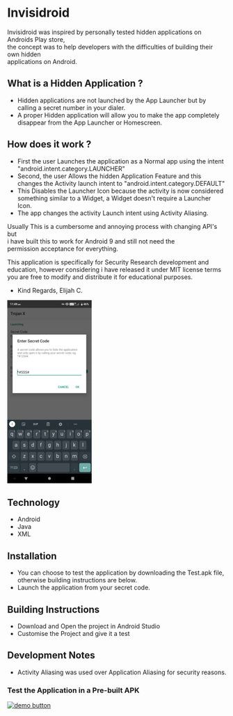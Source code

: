 # Invisidroid
Invisidroid was inspired by personally tested hidden applications on Androids Play store,    
the concept was to help developers with the difficulties of building their own hidden     
applications on Android.    

## What is a Hidden Application ?
* Hidden applications are not launched by the App Launcher but by calling a secret number in your dialer.    
* A proper Hidden application will allow you to make the app completely disappear from the App Launcher or Homescreen.

## How does it work ?
* First the user Launches the application as a Normal app using the intent "android.intent.category.LAUNCHER"
* Second, the user Allows the hidden Application Feature and this changes the Activity launch intent to
"android.intent.category.DEFAULT"
* This Disables the Launcher Icon because the activity is now considered something similar to a Widget, a 
Widget doesn't require a Launcher Icon.
* The app changes the activity Launch intent using Activity Aliasing.


Usually This is a cumbersome and annoying process with changing API's but     
i have built this to work for Android 9 and still not need the     
permission acceptance for everything.    
 
This application is specifically for Security Research development and     
education, however considering i have released it under MIT license terms     
you are free to modify and distribute it for educational purposes.    
    
- Kind Regards, Elijah C.   


![screen](IMG_20200616_120406.jpg)


## Technology
* Android
* Java
* XML

## Installation
* You can choose to test the application by downloading the Test.apk file,    
  otherwise building instructions are below.    
* Launch the application from your secret code.   

## Building Instructions
* Download and Open the project in Android Studio    
* Customise the Project and give it a test    


## Development Notes
* Activity Aliasing was used over Application Aliasing for security reasons.    


### Test the Application in a Pre-built APK
[![demo button](https://i.imgur.com/3Ugm8J7.jpg)](https://github.com/WokeWorld/Invisidroid/blob/master/Invisidroid.apk?raw=true) 

